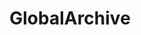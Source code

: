 ---
title: "GlobalArchive"
excerpt: "Access GlobalArchive for sharing and exploring marine annotation data."
image: /assets/images/sops/earth-globe.png
external_url: https://globalarchive.org/
share: false
related: false
button: Visit site
---